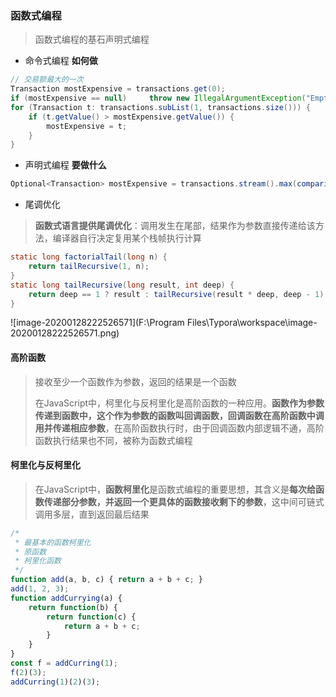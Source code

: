 ### 函数式编程

> 函数式编程的基石声明式编程

+ 命令式编程 **如何做**

``` java
// 交易额最大的一次
Transaction mostExpensive = transactions.get(0);
if (mostExpensive == null)     throw new IllegalArgumentException("Empty list of transactions") 
for (Transaction t: transactions.subList(1, transactions.size())) {
    if (t.getValue() > mostExpensive.getValue()) {
        mostExpensive = t;
    }
}
```

+ 声明式编程 **要做什么**

``` java
Optional<Transaction> mostExpensive = transactions.stream().max(comparing(Transaction::getValue));
```

+ 尾调优化

>  **函数式语言提供尾调优化**：调用发生在尾部，结果作为参数直接传递给该方法，编译器自行决定复用某个栈帧执行计算

``` java
static long factorialTail(long n) {
    return tailRecursive(1, n);
}
static long tailRecursive(long result, int deep) {
    return deep == 1 ? result : tailRecursive(result * deep, deep - 1);
}
```

![image-20200128222526571](F:\Program Files\Typora\workspace\image-20200128222526571.png)

#### 高阶函数

> 接收至少一个函数作为参数，返回的结果是一个函数
>
> 在JavaScript中，柯里化与反柯里化是高阶函数的一种应用。**函数作为参数传递到函数中，这个作为参数的函数叫回调函数，回调函数在高阶函数中调用并传递相应参数**，在高阶函数执行时，由于回调函数内部逻辑不通，高阶函数执行结果也不同，被称为函数式编程

#### 柯里化与反柯里化

> 在JavaScript中，**函数柯里化**是函数式编程的重要思想，其含义是**每次给函数传递部分参数，并返回一个更具体的函数接收剩下的参数**，这中间可链式调用多层，直到返回最后结果

``` javascript
/*
 * 最基本的函数柯里化
 * 原函数
 * 柯里化函数
 */
function add(a, b, c) { return a + b + c; }
add(1, 2, 3);
function addCurrying(a) {
    return function(b) {
        return function(c) {
            return a + b + c;
        }
    }
}
const f = addCurring(1);
f(2)(3);
addCurring(1)(2)(3);
```


